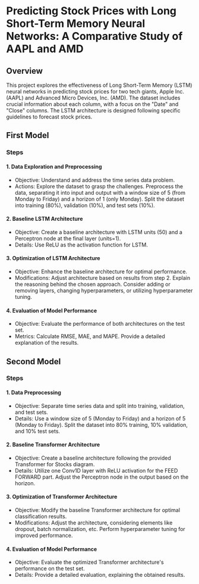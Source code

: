 # Predicting Stock Prices with Long Short-Term Memory Neural Networks: A Comparative Study of AAPL and AMD
## Overview
This project explores the effectiveness of Long Short-Term Memory (LSTM) neural networks in predicting stock prices for two tech giants, Apple Inc. (AAPL) and Advanced Micro Devices, Inc. (AMD). The dataset includes crucial information about each column, with a focus on the "Date" and "Close" columns. The LSTM architecture is designed following specific guidelines to forecast stock prices.
## First Model 
### Steps
#### 1. Data Exploration and Preprocessing
- Objective: Understand and address the time series data problem.
- Actions:
Explore the dataset to grasp the challenges.
Preprocess the data, separating it into input and output with a window size of 5 (from Monday to Friday) and a horizon of 1 (only Monday).
Split the dataset into training (80%), validation (10%), and test sets (10%).
#### 2. Baseline LSTM Architecture
- Objective: Create a baseline architecture with LSTM units (50) and a Perceptron node at the final layer (units=1).
- Details:
Use ReLU as the activation function for LSTM.
#### 3. Optimization of LSTM Architecture
- Objective: Enhance the baseline architecture for optimal performance.
- Modifications:
Adjust architecture based on results from step 2.
Explain the reasoning behind the chosen approach.
Consider adding or removing layers, changing hyperparameters, or utilizing hyperparameter tuning.
#### 4. Evaluation of Model Performance
- Objective: Evaluate the performance of both architectures on the test set.
- Metrics:
Calculate RMSE, MAE, and MAPE.
Provide a detailed explanation of the results.
## Second Model
### Steps
#### 1. Data Preprocessing
- Objective: Separate time series data and split into training, validation, and test sets.
- Details:
Use a window size of 5 (Monday to Friday) and a horizon of 5 (Monday to Friday).
Split the dataset into 80% training, 10% validation, and 10% test sets.
#### 2. Baseline Transformer Architecture
- Objective: Create a baseline architecture following the provided Transformer for Stocks diagram.
- Details:
Utilize one Conv1D layer with ReLU activation for the FEED FORWARD part.
Adjust the Perceptron node in the output based on the horizon.
#### 3. Optimization of Transformer Architecture
- Objective: Modify the baseline Transformer architecture for optimal classification results.
- Modifications:
Adjust the architecture, considering elements like dropout, batch normalization, etc.
Perform hyperparameter tuning for improved performance.
#### 4. Evaluation of Model Performance
- Objective: Evaluate the optimized Transformer architecture's performance on the test set.
- Details:
Provide a detailed evaluation, explaining the obtained results.
